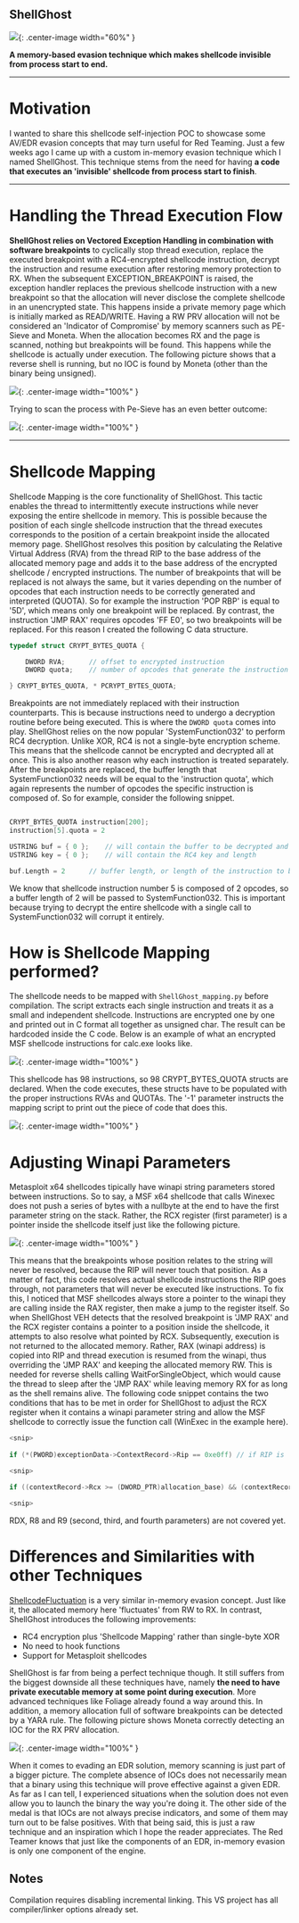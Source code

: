## ShellGhost

![](pictures/logo.png){: .center-image width="60%" }


__A memory-based evasion technique which makes shellcode invisible from process start to end.__

-----------------------------------------------------------------------------------------------------------------------------------------------------------------
# Motivation
I wanted to share this shellcode self-injection POC to showcase some AV/EDR evasion concepts that may turn useful for Red Teaming. Just a few weeks ago I came up with a custom in-memory evasion technique which I named ShellGhost. This technique stems from the need for having __a code that executes an 'invisible' shellcode from process start to finish__.


-----------------------------------------------------------------------------------------------------------------------------------------------------------------
# Handling the Thread Execution Flow
__ShellGhost relies on Vectored Exception Handling in combination with software breakpoints__ to cyclically stop thread execution, replace the executed breakpoint with a RC4-encrypted shellcode instruction, decrypt the instruction and resume execution after restoring memory protection to RX. When the subsequent EXCEPTION_BREAKPOINT is raised, the exception handler replaces the previous shellcode instruction with a new breakpoint so that the allocation will never disclose the complete shellcode in an unencrypted state. This happens inside a private memory page which is initially marked as READ/WRITE.
Having a RW PRV allocation will not be considered an 'Indicator of Compromise' by memory scanners such as PE-Sieve and Moneta. When the allocation becomes RX and the page is scanned, nothing but breakpoints will be found. This happens while the shellcode is actually under execution. The following picture shows that a reverse shell is running, but no IOC is found by Moneta (other than the binary being unsigned).


![](pictures/moneta_detection.png){: .center-image width="100%" }


Trying to scan the process with Pe-Sieve has an even better outcome:


![](pictures/pe-sieve.png){: .center-image width="100%" }


-----------------------------------------------------------------------------------------------------------------------------------------------------------------
# Shellcode Mapping
Shellcode Mapping is the core functionality of ShellGhost. This tactic enables the thread to intermittently execute instructions while never exposing the entire shellcode in memory. This is possible because the position of each single shellcode instruction that the thread executes corresponds to the position of a certain breakpoint inside the allocated memory page. ShellGhost resolves this position by calculating the Relative Virtual Address (RVA) from the thread RIP to the base address of the allocated memory page and adds it to the base address of the encrypted shellcode / encrypted instructions. The number of breakpoints that will be replaced is not always the same, but it varies depending on the number of opcodes that each instruction needs to be correctly generated and interpreted (QUOTA). So for example the instruction 'POP RBP' is equal to '5D', which means only one breakpoint will be replaced. By contrast, the instruction 'JMP RAX' requires opcodes 'FF E0', so two breakpoints will be replaced. For this reason I created the following C data structure.


```c
typedef struct CRYPT_BYTES_QUOTA {

	DWORD RVA;		// offset to encrypted instruction 
	DWORD quota;	// number of opcodes that generate the instruction

} CRYPT_BYTES_QUOTA, * PCRYPT_BYTES_QUOTA;
```

Breakpoints are not immediately replaced with their instruction counterparts. This is because instructions need to undergo a decryption routine before being executed. This is where the `DWORD quota` comes into play. ShellGhost relies on the now popular 'SystemFunction032' to perform RC4 decryption. Unlike XOR, RC4 is not a single-byte encryption scheme. This means that the shellcode cannot be encrypted and decrypted all at once. This is also another reason why each instruction is treated separately. After the breakpoints are replaced, the buffer length that SystemFunction032 needs will be equal to the 'instruction quota', which again represents the number of opcodes the specific instruction is composed of. So for example, consider the following snippet.


```c

CRYPT_BYTES_QUOTA instruction[200];
instruction[5].quota = 2

USTRING buf = { 0 }; 	// will contain the buffer to be decrypted and its length
USTRING key = { 0 }; 	// will contain the RC4 key and length

buf.Length = 2 		// buffer length, or length of the instruction to be decrypted

```

We know that shellcode instruction number 5 is composed of 2 opcodes, so a buffer length of 2 will be passed to SystemFunction032. This is important because trying to decrypt the entire shellcode with a single call to SystemFunction032 will corrupt it entirely.

# How is Shellcode Mapping performed?
The shellcode needs to be mapped with `ShellGhost_mapping.py` before compilation. The script extracts each single instruction and treats it as a small and independent shellcode. Instructions are encrypted one by one and printed out in C format all together as unsigned char. The result can be hardcoded inside the C code. Below is an example of what an encrypted MSF shellcode instructions for calc.exe looks like.


![](pictures/shellcode_mapping_1.png){: .center-image width="100%" }


This shellcode has 98 instructions, so 98 CRYPT_BYTES_QUOTA structs are declared. When the code executes, these structs have to be populated with the proper instructions RVAs and QUOTAs. The '-1' parameter instructs the mapping script to print out the piece of code that does this.


![](pictures/shellcode_mapping_2.png){: .center-image width="100%" }


# Adjusting Winapi Parameters
Metasploit x64 shellcodes tipically have winapi string parameters stored between instructions. So to say, a MSF x64 shellcode that calls Winexec does not push a series of bytes with a nullbyte at the end to have the first parameter string on the stack. Rather, the RCX register (first parameter) is a pointer inside the shellcode itself just like the following picture. 


![](pictures/msf_jmp_rax.png){: .center-image width="100%" }


This means that the breakpoints whose position relates to the string will never be resolved, because the RIP will never touch that position. As a matter of fact, this code resolves actual shellcode instructions the RIP goes through, not parameters that will never be executed like instructions. To fix this, I noticed that MSF shellcodes always store a pointer to the winapi they are calling inside the RAX register, then make a jump to the register itself. So when ShellGhost VEH detects that the resolved breakpoint is 'JMP RAX' and the RCX register contains a pointer to a position inside the shellcode, it attempts to also resolve what pointed by RCX. Subsequently, execution is not returned to the allocated memory. Rather, RAX (winapi address) is copied into RIP and thread execution is resumed from the winapi, thus overriding the 'JMP RAX' and keeping the allocated memory RW. This is needed for reverse shells calling WaitForSingleObject, which would cause the thread to sleep after the 'JMP RAX' while leaving memory RX for as long as the shell remains alive. The following code snippet contains the two conditions that has to be met in order for ShellGhost to adjust the RCX register when it contains a winapi parameter string and allow the MSF shellcode to correctly issue the function call (WinExec in the example here).


```c
<snip>
	
if (*(PWORD)exceptionData->ContextRecord->Rip == 0xe0ff) // if RIP is 'JMP RAX'

<snip>

if ((contextRecord->Rcx >= (DWORD_PTR)allocation_base) && (contextRecord->Rcx <= ((DWORD_PTR)allocation_base + sizeof(sh)))) // if RCX is inside the allocation

<snip>
```

RDX, R8 and R9 (second, third, and fourth parameters) are not covered yet.


# Differences and Similarities with other Techniques
[ShellcodeFluctuation](https://github.com/mgeeky/ShellcodeFluctuation) is a very similar in-memory evasion concept. Just like it, the allocated memory here 'fluctuates' from RW to RX. In contrast, ShellGhost introduces the following improvements:

* RC4 encryption plus 'Shellcode Mapping' rather than single-byte XOR
* No need to hook functions
* Support for Metasploit shellcodes


ShellGhost is far from being a perfect technique though. It still suffers from the biggest downside all these techniques have, namely __the need to have private executable memory at some point during execution__. More advanced techniques like Foliage already found a way around this. In addition, a memory allocation full of software breakpoints can be detected by a YARA rule. The following picture shows Moneta correctly detecting an IOC for the RX PRV allocation.


![](pictures/moneta_detection_2.png){: .center-image width="100%" }


When it comes to evading an EDR solution, memory scanning is just part of a bigger picture. The complete absence of IOCs does not necessarily mean that a binary using this technique will prove effective against a given EDR. As far as I can tell, I experienced situations when the solution does not even allow you to launch the binary the way you're doing it. The other side of the medal is that IOCs are not always precise indicators, and some of them may turn out to be false positives. With that being said, this is just a raw technique and an inspiration which I hope the reader appreciates. The Red Teamer knows that just like the components of an EDR, in-memory evasion is only one component of the engine.


## Notes
Compilation requires disabling incremental linking. This VS project has all compiler/linker options already set.


